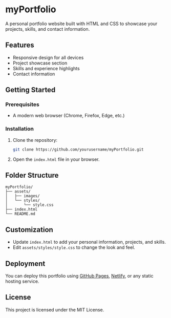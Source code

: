 # myPortfolio

A personal portfolio website built with HTML and CSS to showcase your projects, skills, and contact information.

## Features

- Responsive design for all devices
- Project showcase section
- Skills and experience highlights
- Contact information

## Getting Started

### Prerequisites

- A modern web browser (Chrome, Firefox, Edge, etc.)

### Installation

1. Clone the repository:
    ```bash
    git clone https://github.com/yourusername/myPortfolio.git
    ```
2. Open the `index.html` file in your browser.

## Folder Structure

```
myPortfolio/
├── assets/
│   ├── images/
│   └── styles/
│       └── style.css
├── index.html
└── README.md
```

## Customization

- Update `index.html` to add your personal information, projects, and skills.
- Edit `assets/styles/style.css` to change the look and feel.

## Deployment

You can deploy this portfolio using [GitHub Pages](https://pages.github.com/), [Netlify](https://www.netlify.com/), or any static hosting service.

## License

This project is licensed under the MIT License.
